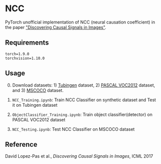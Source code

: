 # NCC

PyTorch unofficial implementation of NCC (neural causation coefficient) in the paper ["Discovering Causal Signals in Images"](https://arxiv.org/abs/1605.08179).

## Requirements

```shell
torch=1.9.0
torchvision=1.10.0
```

## Usage

0. Download datasets: 1) [Tubingen](https://webdav.tuebingen.mpg.de/cause-effect/) dataset, 2) [PASCAL VOC2012](http://host.robots.ox.ac.uk/pascal/VOC/voc2012/) dataset, and 3) [MSCOCO](https://cocodataset.org/#home) dataset.

1. ```NCC_Training.ipynb```: Train NCC Classifier on synthetic dataset and Test it on Tubingen dataset


2. ```ObjectClassifier_Training.ipynb```: Train object classifier(detector) on PASCAL VOC2012 dataset

3. ```NCC_Testing.ipynb```: Test NCC Classifier on MSCOCO dataset

## Reference
David Lopez-Pas et al., *Discovering Causal Signals in Images*, ICML 2017
